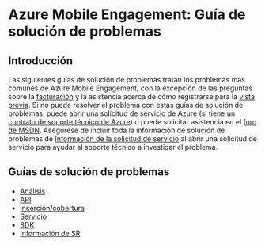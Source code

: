 <properties 
   pageTitle="Azure Mobile Engagement: Guía de solución de problemas" 
   description="Guías de solución de problemas de Azure Mobile Engagement" 
   services="mobile-engagement" 
   documentationCenter="" 
   authors="piyushjo" 
   manager="dwrede" 
   editor=""/>

<tags
   ms.service="mobile-engagement"
   ms.devlang="na"
   ms.topic="article"
   ms.tgt_pltfrm="mobile-multiple"
   ms.workload="mobile" 
   ms.date="06/18/2015"
   ms.author="piyushjo"/>

# Azure Mobile Engagement: Guía de solución de problemas

## Introducción
Las siguientes guías de solución de problemas tratan los problemas más comunes de Azure Mobile Engagement, con la excepción de las preguntas sobre la [facturación][Link 11] y la asistencia acerca de cómo registrarse para la [vista previa][Link 7]. Si no puede resolver el problema con estas guías de solución de problemas, puede abrir una solicitud de servicio de Azure (si tiene un [contrato de soporte técnico de Azure](http://azure.microsoft.com/support/options/)) o puede solicitar asistencia en el [foro de MSDN][Link 8]. Asegúrese de incluir toda la información de solución de problemas de [Información de la solicitud de servicio](mobile-engagement-troubleshooting-guide-sr-info.md) al abrir una solicitud de servicio para ayudar al soporte técnico a investigar el problema.

## Guías de solución de problemas
- [Análisis][Link 21]
- [API][Link 22]
- [Inserción/cobertura][Link 23]
- [Servicio][Link 24]
- [SDK][Link 25]
- [Información de SR][Link 26]

<!--Link references-->
[Link 7]: https://account.windowsazure.com/PreviewFeatures
[Link 8]: https://social.msdn.microsoft.com/Forums/azure/home?forum=azuremobileengagement
[Link 11]: http://azure.microsoft.com/pricing/details/mobile-engagement/
[Link 21]: mobile-engagement-troubleshooting-guide-analytics.md
[Link 22]: mobile-engagement-troubleshooting-guide-apis.md
[Link 23]: mobile-engagement-troubleshooting-guide-push-reach.md
[Link 24]: mobile-engagement-troubleshooting-guide-service.md
[Link 25]: mobile-engagement-troubleshooting-guide-sdk.md
[Link 26]: mobile-engagement-troubleshooting-guide-sr-info.md

 

<!---HONumber=August15_HO6-->